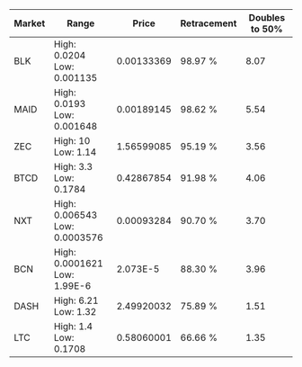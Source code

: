 | Market | Range | Price| Retracement | Doubles to 50% |
| --- | --- | --- | --- | --- |
| BLK | High: 0.0204<br />Low: 0.001135 | 0.00133369 | 98.97 % | 8.07 |
| MAID | High: 0.0193<br />Low: 0.001648 | 0.00189145 | 98.62 % | 5.54 |
| ZEC | High: 10<br />Low: 1.14 | 1.56599085 | 95.19 % | 3.56 |
| BTCD | High: 3.3<br />Low: 0.1784 | 0.42867854 | 91.98 % | 4.06 |
| NXT | High: 0.006543<br />Low: 0.0003576 | 0.00093284 | 90.70 % | 3.70 |
| BCN | High: 0.0001621<br />Low: 1.99E-6 | 2.073E-5 | 88.30 % | 3.96 |
| DASH | High: 6.21<br />Low: 1.32 | 2.49920032 | 75.89 % | 1.51 |
| LTC | High: 1.4<br />Low: 0.1708 | 0.58060001 | 66.66 % | 1.35 |
